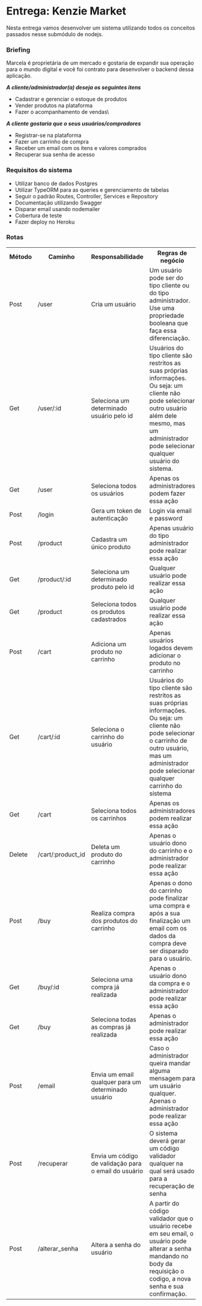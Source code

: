 # Entrega: Kenzie Market

Nesta entrega vamos desenvolver um sistema utilizando todos os conceitos passados nesse submódulo de nodejs.

### Briefing

Marcela é proprietária de um mercado e gostaria de expandir sua operação para o mundo digital e você foi contrato para desenvolver o backend dessa aplicação.

**_A cliente/administrador(a) deseja os seguintes itens_**

- Cadastrar e gerenciar o estoque de produtos
- Vender produtos na plataforma
- Fazer o acompanhamento de vendas\

**_A cliente gostaria que o seus usuários/compradores_**

- Registrar-se na plataforma
- Fazer um carrinho de compra
- Receber um email com os itens e valores comprados
- Recuperar sua senha de acesso
### Requisitos do sistema

- Utilizar banco de dados Postgres
- Utilizar TypeORM para as queries e gerenciamento de tabelas
- Seguir o padrão Routes, Controller, Services e Repository
- Documentação utilizando Swagger
- Disparar email usando nodemailer
- Cobertura de teste
- Fazer deploy no Heroku

### Rotas

<table>
        <tbody><tr>
          <th>Método</th>
          <th>Caminho</th>
          <th>Responsabilidade</th>
          <th>Regras de negócio</th>
        </tr>
        <tr>
          <td>Post</td>
          <td>/user</td>
          <td>Cria um usuário</td>
          <td>
            Um usuário pode ser do tipo cliente ou do tipo administrador. Use
            uma propriedade booleana que faça essa diferenciação.
          </td>
        </tr>
        <tr>
          <td>Get</td>
          <td>/user/:id</td>
          <td>Seleciona um determinado usuário pelo id</td>
          <td>
            Usuários do tipo cliente são restritos as suas próprias informações.
            Ou seja: um cliente não pode selecionar outro usuário além dele
            mesmo, mas um administrador pode selecionar qualquer usuário do
            sistema.
          </td>
        </tr>
        <tr>
          <td>Get</td>
          <td>/user</td>
          <td>Seleciona todos os usuários</td>
          <td>Apenas os administradores podem fazer essa ação</td>
        </tr>
        <tr>
          <td>Post</td>
          <td>/login</td>
          <td>Gera um token de autenticação</td>
          <td>Login via email e password</td>
        </tr>
        <tr>
          <td>Post</td>
          <td>/product</td>
          <td>Cadastra um único produto</td>
          <td>Apenas usuário do tipo administrador pode realizar essa ação</td>
        </tr>
        <tr>
          <td>Get</td>
          <td>/product/:id</td>
          <td>Seleciona um determinado produto pelo id</td>
          <td>Qualquer usuário pode realizar essa ação</td>
        </tr>
        <tr>
          <td>Get</td>
          <td>/product</td>
          <td>Seleciona todos os produtos cadastrados</td>
          <td>Qualquer usuário pode realizar essa ação</td>
        </tr>
        <tr>
          <td>Post</td>
          <td>/cart</td>
          <td>Adiciona um produto no carrinho</td>
          <td>Apenas usuários logados devem adicionar o produto no carrinho</td>
        </tr>
        <tr>
          <td>Get</td>
          <td>/cart/:id</td>
          <td>Seleciona o carrinho do usuário</td>
          <td>
            Usuários do tipo cliente são restritos as suas próprias informações.
            Ou seja: um cliente não pode selecionar o carrinho de outro usuário,
            mas um administrador pode selecionar qualquer carrinho do sistema
          </td>
        </tr>
        <tr>
          <td>Get</td>
          <td>/cart</td>
          <td>Seleciona todos os carrinhos</td>
          <td>Apenas os administradores podem realizar essa ação</td>
        </tr>
        <tr>
          <td>Delete</td>
          <td>/cart/:product_id</td>
          <td>Deleta um produto do carrinho</td>
          <td>
            Apenas o usuário dono do carrinho e o administrador pode realizar
            essa ação
          </td>
        </tr>
        <tr>
          <td>Post</td>
          <td>/buy</td>
          <td>Realiza compra dos produtos do carrinho</td>
          <td>
            Apenas o dono do carrinho pode finalizar uma compra e após a sua
            finalização um email com os dados da compra deve ser disparado para
            o usuário.
          </td>
        </tr>
        <tr>
          <td>Get</td>
          <td>/buy/:id</td>
          <td>Seleciona uma compra já realizada</td>
          <td>
            Apenas o usuário dono da compra e o administrador pode realizar essa
            ação
          </td>
        </tr>
        <tr>
          <td>Get</td>
          <td>/buy</td>
          <td>Seleciona todas as compras já realizada</td>
          <td>Apenas o administrador pode realizar essa ação</td>
        </tr>
        <tr>
          <td>Post</td>
          <td>/email</td>
          <td>Envia um email qualquer para um determinado usuário</td>
          <td>
            Caso o administrador queira mandar alguma mensagem para um usuário
            qualquer. Apenas o administrador pode realizar essa ação
          </td>
        </tr>
        <tr>
          <td>Post</td>
          <td>/recuperar</td>
          <td>Envia um código de validação para o email do usuário</td>
          <td>
            O sistema deverá gerar um código validador qualquer na qual será
            usado para a recuperação de senha
          </td>
        </tr>
        <tr>
          <td>Post</td>
          <td>/alterar_senha</td>
          <td>Altera a senha do usuário</td>
          <td>
            A partir do código validador que o usuário recebe em seu email, o
            usuário pode alterar a senha mandando no body da requisição o
            codigo, a nova senha e sua confirmação.
          </td>
        </tr>
      </tbody></table>
